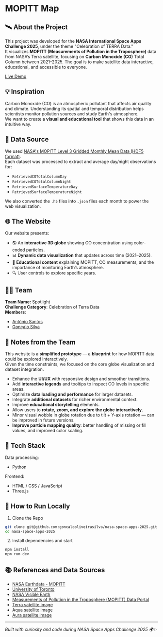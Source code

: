 # MOPITT Map

## 🛰️ About the Project

This project was developed for the **NASA International Space Apps Challenge 2025**, under the theme "Celebration of TERRA Data."  
It visualizes **MOPITT (Measurements of Pollution in the Troposphere)** data from NASA’s Terra satellite, focusing on **Carbon Monoxide (CO)** Total Column between 2021–2025.
The goal is to make satellite data interactive, educational, and accessible to everyone.

[Live Demo](nasa-space-apps-2025-lilac.vercel.app)

## 💡 Inspiration

Carbon Monoxide (CO) is an atmospheric pollutant that affects air quality and climate. Understanding its spatial and temporal distribution helps scientists monitor pollution sources and study Earth's atmosphere.  
We want to create a **visual and educational tool** that shows this data in an intuitive way.

## 🔬 Data Source

We used [NASA's MOPITT Level 3 Gridded Monthly Mean Data (HDF5 format)](https://search.earthdata.nasa.gov/search/granules?p=C3442474626-LARC_CLOUD&pg[0][v]=f&pg[0][gsk]=-start_date&q=MOPITT&tl=1629115200!4!!).  
Each dataset was processed to extract and average day/night observations for:

- `RetrievedCOTotalColumnDay`
- `RetrievedCOTotalColumnNight`
- `RetrievedSurfaceTemperatureDay`
- `RetrievedSurfaceTemperatureNight`

We also converted the `.h5` files into `.json` files each month to power the web visualization.

## 🌐 The Website

Our website presents:

- 🌎 An **interactive 3D globe** showing CO concentration using color-coded particles.
- 📊 **Dynamic data visualization** that updates across time (2021–2025).
- 🧠 **Educational content** explaining MOPITT, CO measurements, and the importance of monitoring Earth’s atmosphere.
- 🔍 User controls to explore specific years.

## 👩‍💻 Team

**Team Name:** Spotlight  
**Challenge Category**: Celebration of Terra Data  
**Members**:

- [António Santos](https://github.com/Apmds)
- [Gonçalo Silva](https://github.com/goncalooliveirasilva)

## 🧩 Notes from the Team

This website is a **simplified prototype** — a **blueprint** for how MOPITT data could be explored interactively.  
Given the time constraints, we focused on the core globe visualization and dataset integration.

- Enhance the **UI/UX** with responsive design and smoother transitions.
- Add **interactive legends** and tooltips to inspect CO levels in specific areas.
- Optimize **data loading and performance** for larger datasets.
- Integrate **additional datasets** for richer environmental context.
- Improve **educational storytelling** elements.
- Allow users to **rotate, zoom, and explore the globe interactively**.
- Minor visual wobble in globe rotation due to tilt + Y-axis rotation — can be improved in future versions.
- **Improve particle mapping quality**: better handling of missing or fill values, and improved color scaling.

## 🧰 Tech Stack

Data processing:

- Python

Frontend:

- HTML / CSS / JavaScript
- Three.js

## 🚀 How to Run Locally

1. Clone the Repo

```bash
git clone git@github.com:goncalooliveirasilva/nasa-space-apps-2025.git
cd nasa-space-apps-2025
```

2. Install dependencies and start

```bash
npm install
npm run dev
```

## 📚 References and Data Sources

- [NASA Earthdata - MOPITT](https://search.earthdata.nasa.gov/search/granules?p=C3442474626-LARC_CLOUD&pg[0][v]=f&pg[0][gsk]=-start_date&q=MOPITT&tl=1629115200!4!!)
- [University of Toronto](https://mopitt.physics.utoronto.ca/)
- [NASA Visible Earth](https://visibleearth.nasa.gov/collection/1484/blue-marble)
- [Measurements of Pollution in the Troposphere (MOPITT) Data Portal](https://donnees-data.asc-csa.gc.ca/en/dataset/ef42819f-35bb-49c0-a368-1e61fa876ee6)
- [Terra satellite image](https://commons.wikimedia.org/wiki/File:Terra_spacecraft_model.png)
- [Aqua satellite image](https://commons.wikimedia.org/wiki/File:Aqua_spacecraft_model.png)
- [Aura satellite image](https://commons.wikimedia.org/wiki/File:Aura_spacecraft_model.png)

---

_Built with curiosity and code during NASA Space Apps Challenge 2025 🌍✨_
